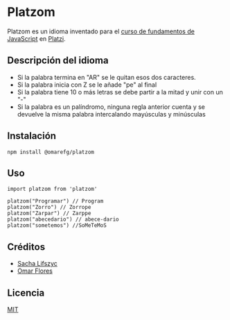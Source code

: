 # Platzom

Platzom es un idioma inventado para el [curso de fundamentos de JavaScript](https://platzi.com/js) en [Platzi](https://platzi.com).

## Descripción del idioma

- Si la palabra termina en "AR" se le quitan esos dos caracteres.
- Si la palabra inicia con Z se le añade "pe" al final
- Si la palabra tiene 10 o más letras se debe partir a la mitad y unir con un "-"
- Si la palabra es un palíndromo, ninguna regla anterior cuenta y se devuelve la misma palabra intercalando mayúsculas y minúsculas

## Instalación

```
npm install @omarefg/platzom
```

## Uso

```
import platzom from 'platzom'

platzom("Programar") // Program
platzom("Zorro") // Zorrope
platzom("Zarpar") // Zarppe
platzom("abecedario") // abece-dario
platzom("sometemos") //SoMeTeMoS
```

## Créditos
- [Sacha Lifszyc](https://twitter.com/slifszyc)
- [Omar Flores](https://twitter.com/omarefg)

## Licencia

[MIT](https://opensource.org/licenses/MIT)
